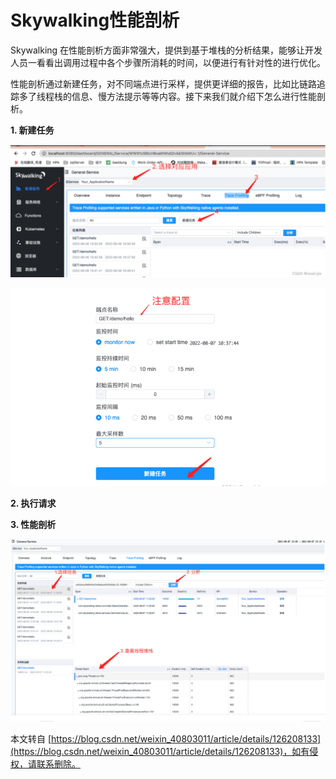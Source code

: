 # Skywalking性能剖析

Skywalking 在性能剖析方面非常强大，提供到基于堆栈的分析结果，能够让开发人员一看看出调用过程中各个步骤所消耗的时间，以便进行有针对性的进行优化。

性能剖析通过新建任务，对不同端点进行采样，提供更详细的报告，比如比链路追踪多了线程栈的信息、慢方法提示等等内容。接下来我们就介绍下怎么进行性能剖析。

**1. 新建任务**

![](../_media/Snipaste_2022-10-07_18-50-13.png ':size=100%')

![](../_media/Snipaste_2022-10-07_18-50-43.png ':size=100%')

**2. 执行请求**

**3. 性能剖析**

![](../_media/Snipaste_2022-10-07_18-51-03.png ':size=100%')

本文转自 [https://blog.csdn.net/weixin_40803011/article/details/126208133](https://blog.csdn.net/weixin_40803011/article/details/126208133)，如有侵权，请联系删除。
